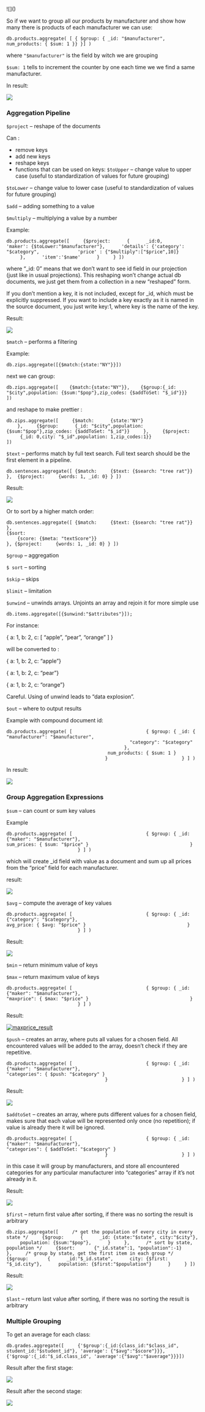 <div>
 ![](<http://i.imgur.com/2tou8Jo.jpg>)

So if we want to group all our products by manufacturer and show how many there is products of each manufacturer we can use:

    db.products.aggregate( [ { $group: { _id: "$manufacturer", num_products: { $sum: 1 }} }] )

where `
   "$manufacturer"
  ` is the field by witch we are grouping

`
   $sum: 1
  ` tells to increment the counter by one each time we we find a same manufacturer.

In result:

![](<http://i.imgur.com/19mxvEC.png>)


### Aggregation Pipeline  ###

 `
   $project
  ` – reshape of the documents

Can :

*   remove keys
*   add new keys
*   reshape keys
*   functions that can be used on keys:
`
   $toUpper
  ` – change value to upper case (useful to standardization of values for future grouping)

`
   $toLower
  ` – change value to lower case (useful to standardization of values for future grouping)

`
   $add
  ` – adding something to a value

`
   $multiply
  ` – multiplying a value by a number

Example:

    db.products.aggregate([     {$project:      {      _id:0,      'maker': {$toLower:"$manufacturer"},      'details': {'category': "$category",              'price' : {"$multiply":["$price",10]}             },      'item':'$name'      }     } ])

where “_id: 0” means that we don’t want to see id field in our projection (just like in usual projections). This reshaping won’t change actual db documents, we just get them from a collection in a new “reshaped” form.

If you don’t mention a key, it is not included, except for _id, which must be explicitly suppressed. If you want to include a key exactly as it is named in the source document, you just write key:1, where key is the name of the key.

Result:

![](<https://i.imgur.com/bTsIsCv.png>)

`
   $match
  ` – performs a filtering

Example:

    db.zips.aggregate([{$match:{state:"NY"}}])

next we can group:

    db.zips.aggregate([    {$match:{state:"NY"}},    {$group:{_id: "$city",population: {$sum:"$pop"},zip_codes: {$addToSet: "$_id"}}}
    ])

and reshape to make prettier :

    db.zips.aggregate([     {$match:      {state:"NY"}
        },     {$group:      {_id: "$city",population: {$sum:"$pop"},zip_codes: {$addToSet: "$_id"}}     },     {$project:      {_id: 0,city: "$_id",population: 1,zip_codes:1}}
    ])

`
   $text
  ` – performs match by full text search. Full text search should be the first element in a pipeline.

    db.sentences.aggregate([ {$match:     {$text: {$search: "tree rat"}} },  {$project:     {words: 1, _id: 0} } ])

Result:

![](<https://i.imgur.com/M5VFpQH.png>)

Or to sort by a higher match order:

    db.sentences.aggregate([ {$match:     {$text: {$search: "tree rat"}} },
    {$sort:
        {score: {$meta: "textScore"}}
    }, {$project:     {words: 1, _id: 0} } ])

`
   $group
  ` – aggregation

`
   $ sort
  ` – sorting

`
   $skip
  ` – skips

`
   $limit
  ` – limitation

`
   $unwind
  ` – unwinds arrays. Unjoints an array and rejoin it for more simple use

    db.items.aggregate([{$unwind:"$attributes"}]);

For instance:

{ a: 1, b: 2, c: [ “apple”, “pear”, “orange” ] }

will be converted to :

{ a: 1, b: 2, c: “apple”}

{ a: 1, b: 2, c: “pear”}

{ a: 1, b: 2, c: “orange”}

Careful. Using of unwind leads to “data explosion”.

`
   $out
  ` – where to output results

Example with compound document id:

    db.products.aggregate( [                           { $group: { _id: { "manufacturer": "$manufacturer",
                                                 "category": "$category"
                                               },                                      num_products: { $sum: 1 }                                     }                           } ] )

In result:

![](<https://i.imgur.com/xlYrDvO.png>)


### Group Aggregation Expressions  ###

 `
   $sum
  ` – can count or sum key values

Example

    db.products.aggregate( [                           { $group: { _id: {"maker": "$manufacturer"},                                      sum_prices: { $sum: "$price" }                                     }                           } ] )

which will create _id field with value as a document and sum up all prices from the “price” field for each manufacturer.

result:

![](<https://i.imgur.com/yInMbHc.png>)

`
   $avg
  ` – compute the average of key values

    db.products.aggregate( [                           { $group: { _id: {"category": "$category"},                                      avg_price: { $avg: "$price" }                                     }                           } ] )

Result:

![](<https://i.imgur.com/XAVwn3v.png>)

`
   $min
  ` – return minimum value of keys

`
   $max
  ` – return maximum value of keys

    db.products.aggregate( [                           { $group: { _id: {"maker": "$manufacturer"},                                      "maxprice": { $max: "$price" }                                     }                           } ] )

Result:

[![maxprice_result](<http://163.172.186.144/wp-content/uploads/2016/11/maxprice_result.png>)](<http://163.172.186.144/articles/mongodb-aggregation/maxprice_result/>)

`
   $push
  ` – creates an array, where puts all values for a chosen field. All encountered values will be added to the array, doesn’t check if they are repetitive.

    db.products.aggregate( [                           { $group: { _id: {"maker": "$manufacturer"},                                      "categories": { $push: "$category" }                                     }                           } ] )

Result:

![](<https://i.imgur.com/Hr0QK6H.png>)

`
   $addtoSet
  ` – creates an array, where puts different values for a chosen field, makes sure that each value will be represented only once (no repetition); if value is already there it will be ignored.

    db.products.aggregate( [                           { $group: { _id: {"maker": "$manufacturer"},                                      "categories": { $addToSet: "$category" }                                     }                           } ] )

in this case it will group by manufacturers, and store all encountered categories for any particular manufacturer into “categories” array if it’s not already in it.

Result:

![](<https://i.imgur.com/V2fF5kF.png>)

`
   $first
  ` – return first value after sorting, if there was no sorting the result is arbitrary

    db.zips.aggregate([     /* get the population of every city in every state */     {$group:      {      _id: {state:"$state", city:"$city"},      population: {$sum:"$pop"},      }     },      /* sort by state, population */     {$sort:       {"_id.state":1, "population":-1}     },     /* group by state, get the first item in each group */     {$group:       {      _id:"$_id.state",      city: {$first: "$_id.city"},      population: {$first:"$population"}      }     } ])

Result:

![](<https://i.imgur.com/qh0E94p.png>)

`
   $last
  ` – return last value after sorting, if there was no sorting the result is arbitrary


### Multiple Grouping  ###

 To get an average for each class:

    db.grades.aggregate([     {'$group':{_id:{class_id:"$class_id", student_id:"$student_id"}, 'average': {"$avg":"$score"}}},     {'$group':{_id:"$_id.class_id", 'average':{"$avg":"$average"}}}])

Result after the first stage:

![](<https://i.imgur.com/C10fqbI.png>)

Result after the second stage:

![](<https://i.imgur.com/yNdWfFC.png>)

</div>
